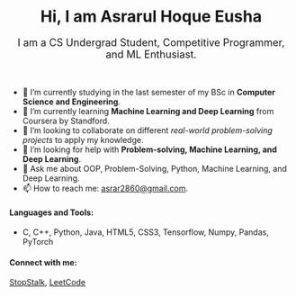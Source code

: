 <div align="center">
<h1> Hi, I am Asrarul Hoque Eusha</h1>
</div>
<div align="center">
<span style="font-size: 18px;">I am a CS Undergrad Student, Competitive Programmer, and ML Enthusiast.</span> 
</div>
<br>
<br>

- 🔭 I’m currently studying in the last semester of my BSc in **Computer Science and Engineering**.
- 🌱 I’m currently learning **Machine Learning and Deep Learning** from Coursera by Standford.
- 👯 I’m looking to collaborate on different *real-world problem-solving projects* to apply my knowledge.
- 🤔 I’m looking for help with **Problem-solving, Machine Learning, and Deep Learning**.
- 💬 Ask me about OOP, Problem-Solving, Python, Machine Learning, and Deep Learning.
- 📫 How to reach me: asrar2860@gmail.com.

#### Languages and Tools: 
- C, C++, Python, Java, HTML5, CSS3, Tensorflow, Numpy, Pandas, PyTorch

#### Connect with me:
[StopStalk](https://www.stopstalk.com/user/profile/hipnotic_x_lior), [LeetCode](https://leetcode.com/hipnotic_x_lior/)



